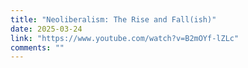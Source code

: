 ```yaml
---
title: "Neoliberalism: The Rise and Fall(ish)"
date: 2025-03-24
link: "https://www.youtube.com/watch?v=B2mOYf-lZLc"
comments: ""
---
```


